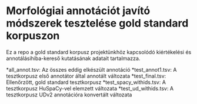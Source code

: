 # Morfológiai annotációt javító módszerek tesztelése gold standard korpuszon

Ez a repo a gold standard korpusz projektünkhöz kapcsolódó kiértékelési és annotálásihiba-kereső kutatásának adatait tartalmazza.

*all_annot.tsv: Az összes eddig elkészült annotáció
*test_annot1.tsv: A tesztkorpusz első annotátor által annotált változata
*test_final.tsv: Ellenőrzött, gold standard tesztkorpusz
*test_spacy_withids.tsv: A tesztkorpusz HuSpaCy-vel elemzett változata
*test_ud_withids.tsv: A tesztkorpusz UDv2 annotációra konvertált változata

